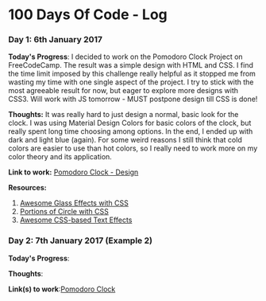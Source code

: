 # 100 Days Of Code - Log

### Day 1: 6th January 2017 

**Today's Progress**: I decided to work on the Pomodoro Clock Project on FreeCodeCamp. The result was a simple design with HTML and CSS. I find the time limit imposed by this challenge really helpful as it stopped me from wasting my time with one single aspect of the project. I try to stick with the most agreeable result for now, but eager to explore more designs with CSS3. Will work with JS tomorrow - MUST postpone design till CSS is done!

**Thoughts:** It was really hard to just design a normal, basic look for the clock. I was using Material Design Colors for basic colors of the clock, but really spent long time choosing among options. In the end, I ended up with dark and light blue (again). For some weird reasons I still think that cold colors are easier to use than hot colors, so I really need to work more on my color theory and its application. 

**Link to work:** [Pomodoro Clock - Design](http://codepen.io/arishuynhvan/pen/jyPWdW)

**Resources:**

1. [Awesome Glass Effects with CSS](http://www.webtutorialplus.com/glass-effects-with-css/)
2. [Portions of Circle with CSS](http://jsfiddle.net/jonathansampson/7PtEm/)
3. [Awesome CSS-based Text Effects](https://www.midwinter-dg.com/permalink-7-great-css-based-text-effects-using-the-text-shadow-property_2011-03-03.html)

### Day 2: 7th January 2017 (Example 2)

**Today's Progress**: 

**Thoughts**: 

**Link(s) to work**:[Pomodoro Clock]()
